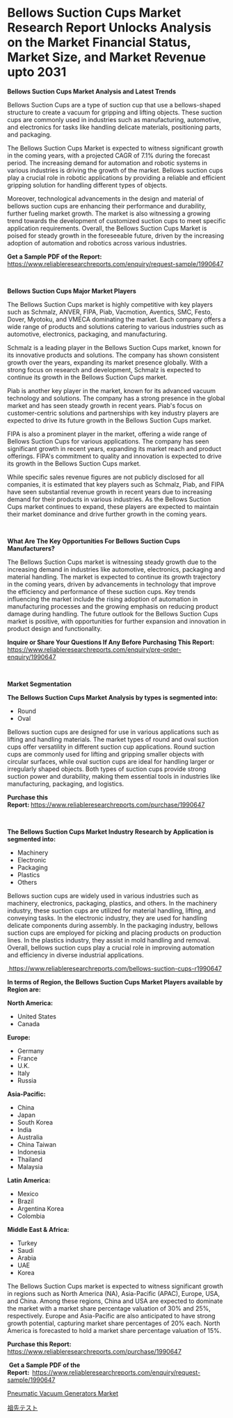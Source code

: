 <p><h1>Bellows Suction Cups Market Research Report Unlocks Analysis on the Market Financial Status, Market Size, and Market Revenue upto 2031</h1></p><p><strong>Bellows Suction Cups Market Analysis and Latest Trends</strong></p>
<p><p>Bellows Suction Cups are a type of suction cup that use a bellows-shaped structure to create a vacuum for gripping and lifting objects. These suction cups are commonly used in industries such as manufacturing, automotive, and electronics for tasks like handling delicate materials, positioning parts, and packaging.</p><p>The Bellows Suction Cups Market is expected to witness significant growth in the coming years, with a projected CAGR of 7.1% during the forecast period. The increasing demand for automation and robotic systems in various industries is driving the growth of the market. Bellows suction cups play a crucial role in robotic applications by providing a reliable and efficient gripping solution for handling different types of objects.</p><p>Moreover, technological advancements in the design and material of bellows suction cups are enhancing their performance and durability, further fueling market growth. The market is also witnessing a growing trend towards the development of customized suction cups to meet specific application requirements. Overall, the Bellows Suction Cups Market is poised for steady growth in the foreseeable future, driven by the increasing adoption of automation and robotics across various industries.</p></p>
<p><strong>Get a Sample PDF of the Report:&nbsp;</strong> <a href="https://www.reliableresearchreports.com/enquiry/request-sample/1990647">https://www.reliableresearchreports.com/enquiry/request-sample/1990647</a></p>
<p>&nbsp;</p>
<p><strong>Bellows Suction Cups Major Market Players</strong></p>
<p><p>The Bellows Suction Cups market is highly competitive with key players such as Schmalz, ANVER, FIPA, Piab, Vacmotion, Aventics, SMC, Festo, Dover, Myotoku, and VMECA dominating the market. Each company offers a wide range of products and solutions catering to various industries such as automotive, electronics, packaging, and manufacturing.</p><p>Schmalz is a leading player in the Bellows Suction Cups market, known for its innovative products and solutions. The company has shown consistent growth over the years, expanding its market presence globally. With a strong focus on research and development, Schmalz is expected to continue its growth in the Bellows Suction Cups market.</p><p>Piab is another key player in the market, known for its advanced vacuum technology and solutions. The company has a strong presence in the global market and has seen steady growth in recent years. Piab's focus on customer-centric solutions and partnerships with key industry players are expected to drive its future growth in the Bellows Suction Cups market.</p><p>FIPA is also a prominent player in the market, offering a wide range of Bellows Suction Cups for various applications. The company has seen significant growth in recent years, expanding its market reach and product offerings. FIPA's commitment to quality and innovation is expected to drive its growth in the Bellows Suction Cups market.</p><p>While specific sales revenue figures are not publicly disclosed for all companies, it is estimated that key players such as Schmalz, Piab, and FIPA have seen substantial revenue growth in recent years due to increasing demand for their products in various industries. As the Bellows Suction Cups market continues to expand, these players are expected to maintain their market dominance and drive further growth in the coming years.</p></p>
<p>&nbsp;</p>
<p><strong>What Are The Key Opportunities For Bellows Suction Cups Manufacturers?</strong></p>
<p><p>The Bellows Suction Cups market is witnessing steady growth due to the increasing demand in industries like automotive, electronics, packaging and material handling. The market is expected to continue its growth trajectory in the coming years, driven by advancements in technology that improve the efficiency and performance of these suction cups. Key trends influencing the market include the rising adoption of automation in manufacturing processes and the growing emphasis on reducing product damage during handling. The future outlook for the Bellows Suction Cups market is positive, with opportunities for further expansion and innovation in product design and functionality.</p></p>
<p><strong>Inquire or Share Your Questions If Any Before Purchasing This Report:</strong> <a href="https://www.reliableresearchreports.com/enquiry/pre-order-enquiry/1990647">https://www.reliableresearchreports.com/enquiry/pre-order-enquiry/1990647</a></p>
<p>&nbsp;</p>
<p><strong>Market Segmentation</strong></p>
<p><strong>The Bellows Suction Cups Market Analysis by types is segmented into:</strong></p>
<p><ul><li>Round</li><li>Oval</li></ul></p>
<p><p>Bellows suction cups are designed for use in various applications such as lifting and handling materials. The market types of round and oval suction cups offer versatility in different suction cup applications. Round suction cups are commonly used for lifting and gripping smaller objects with circular surfaces, while oval suction cups are ideal for handling larger or irregularly shaped objects. Both types of suction cups provide strong suction power and durability, making them essential tools in industries like manufacturing, packaging, and logistics.</p></p>
<p><strong>Purchase this Report:&nbsp;</strong><a href="https://www.reliableresearchreports.com/purchase/1990647">https://www.reliableresearchreports.com/purchase/1990647</a></p>
<p>&nbsp;</p>
<p><strong>The Bellows Suction Cups Market Industry Research by Application is segmented into:</strong></p>
<p><ul><li>Machinery</li><li>Electronic</li><li>Packaging</li><li>Plastics</li><li>Others</li></ul></p>
<p><p>Bellows suction cups are widely used in various industries such as machinery, electronics, packaging, plastics, and others. In the machinery industry, these suction cups are utilized for material handling, lifting, and conveying tasks. In the electronic industry, they are used for handling delicate components during assembly. In the packaging industry, bellows suction cups are employed for picking and placing products on production lines. In the plastics industry, they assist in mold handling and removal. Overall, bellows suction cups play a crucial role in improving automation and efficiency in diverse industrial applications.</p></p>
<p><a href="https://www.reliableresearchreports.com/bellows-suction-cups-r1990647">&nbsp;https://www.reliableresearchreports.com/bellows-suction-cups-r1990647</a></p>
<p><strong>In terms of Region, the Bellows Suction Cups Market Players available by Region are:</strong></p>
<p>
    <p> <strong> North America: </strong>
        <ul>
            <li>United States</li>
            <li>Canada</li>
        </ul>
        </p> 
    <p> <strong> Europe: </strong>
        <ul>
            <li>Germany</li>
            <li>France</li>
            <li>U.K.</li>
            <li>Italy</li>
            <li>Russia</li>
        </ul>
        </p> 
    <p> <strong> Asia-Pacific: </strong>
        <ul>
            <li>China</li>
            <li>Japan</li>
            <li>South Korea</li>
            <li>India</li>
            <li>Australia</li>
            <li>China Taiwan</li>
            <li>Indonesia</li>
            <li>Thailand</li>
            <li>Malaysia</li>
        </ul>
        </p> 
    <p> <strong> Latin America: </strong>
        <ul>
            <li>Mexico</li>
            <li>Brazil</li>
            <li>Argentina Korea</li>
            <li>Colombia</li>
        </ul>
        </p> 
    <p> <strong> Middle East & Africa: </strong>
        <ul>
            <li>Turkey</li>
            <li>Saudi</li>
            <li>Arabia</li>
            <li>UAE</li>
            <li>Korea</li>
        </ul>
    </p>
    </p>
<p><p>The Bellows Suction Cups market is expected to witness significant growth in regions such as North America (NA), Asia-Pacific (APAC), Europe, USA, and China. Among these regions, China and USA are expected to dominate the market with a market share percentage valuation of 30% and 25%, respectively. Europe and Asia-Pacific are also anticipated to have strong growth potential, capturing market share percentages of 20% each. North America is forecasted to hold a market share percentage valuation of 15%.</p></p>
<p><strong>Purchase this Report: </strong><a href="https://www.reliableresearchreports.com/purchase/1990647">https://www.reliableresearchreports.com/purchase/1990647</a></p>
<p>&nbsp;<strong>Get a Sample PDF of the Report:&nbsp;&nbsp;</strong><a href="https://www.reliableresearchreports.com/enquiry/request-sample/1990647">https://www.reliableresearchreports.com/enquiry/request-sample/1990647</a></p>
<p><strong></strong></p>
<p><p><a href="https://github.com/okotobwrhuteie/Market-Research-Report-List-2/blob/main/pneumatic-vacuum-generators-market.md">Pneumatic Vacuum Generators Market</a></p><p><a href="https://github.com/SarahFahey88/Market-Research-Report-List-1/blob/main/362459827653.md">祖先テスト</a></p></p>